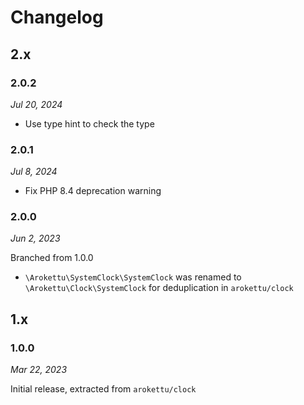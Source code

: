 # Changelog

## 2.x

### 2.0.2

*Jul 20, 2024*

* Use type hint to check the type

### 2.0.1

*Jul 8, 2024*

* Fix PHP 8.4 deprecation warning

### 2.0.0

*Jun 2, 2023*

Branched from 1.0.0

* `\Arokettu\SystemClock\SystemClock` was renamed to `\Arokettu\Clock\SystemClock`
  for deduplication in `arokettu/clock`

## 1.x

### 1.0.0

*Mar 22, 2023*

Initial release, extracted from `arokettu/clock`

